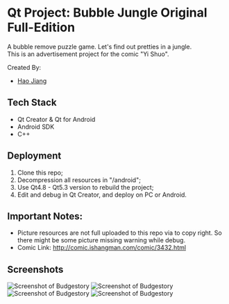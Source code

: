 # Qt Project: Bubble Jungle Original Full-Edition

A bubble remove puzzle game. Let's find out pretties in a jungle.  
This is an advertisement project for the comic "Yi Shuo".

Created By:
* [Hao Jiang](https://github.com/HaoJiang0201)

## Tech Stack
* Qt Creator & Qt for Android
* Android SDK
* C++

## Deployment
1. Clone this repo;
2. Decompression all resources in "/android";
3. Use Qt4.8 - Qt5.3 version to rebuild the project;
4. Edit and debug in Qt Creator, and deploy on PC or Android.


## Important Notes:
* Picture resources are not full uploaded to this repo via to copy right. So there might be some picture missing warning while debug.
* Comic Link: http://comic.ishangman.com/comic/3432.html

## Screenshots
![Screenshot of Budgestory](https://github.com/HaoJiang0201/Qt-BubbleJungle/blob/master/doc/Play%20Model%20Select.jpg?raw=true)
![Screenshot of Budgestory](https://github.com/HaoJiang0201/Qt-BubbleJungle/blob/master/doc/Role%20Select.jpg?raw=true)
![Screenshot of Budgestory](https://github.com/HaoJiang0201/Qt-BubbleJungle/blob/master/doc/Title.jpg?raw=true)
![Screenshot of Budgestory](https://github.com/HaoJiang0201/Qt-BubbleJungle/blob/master/doc/Main.jpg?raw=true)
